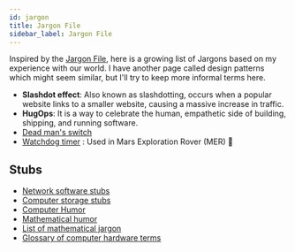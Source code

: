 ```yaml
---
id: jargon
title: Jargon File
sidebar_label: Jargon File
---
```


Inspired by the [Jargon File](https://en.wikipedia.org/wiki/Jargon_File), here is a growing list of Jargons based on my experience with our world. I have another page called design patterns which might seem similar, but I'll try to keep more informal terms here.

- **Slashdot effect**: Also known as slashdotting, occurs when a popular website links to a smaller website, causing a massive increase in traffic.
- **HugOps**: It is a way to celebrate the human, empathetic side of building, shipping, and running software.
- [Dead man's switch](https://en.wikipedia.org/wiki/Dead_man%27s_switch)
- [Watchdog timer](https://en.wikipedia.org/wiki/Watchdog_timer) : Used in Mars Exploration Rover (MER) 🚀

## Stubs

- [Network software stubs](https://en.wikipedia.org/wiki/Category:Network_software_stubs)
- [Computer storage stubs](https://en.wikipedia.org/wiki/Category:Computer_storage_stubs)
- [Computer Humor](https://en.wikipedia.org/wiki/Category:Computer_humor)
- [Mathematical humor](https://en.wikipedia.org/wiki/Category:Mathematical_humor)
- [List of mathematical jargon](https://en.wikipedia.org/wiki/List_of_mathematical_jargon)
- [Glossary of computer hardware terms](https://en.wikipedia.org/wiki/Glossary_of_computer_hardware_terms)
